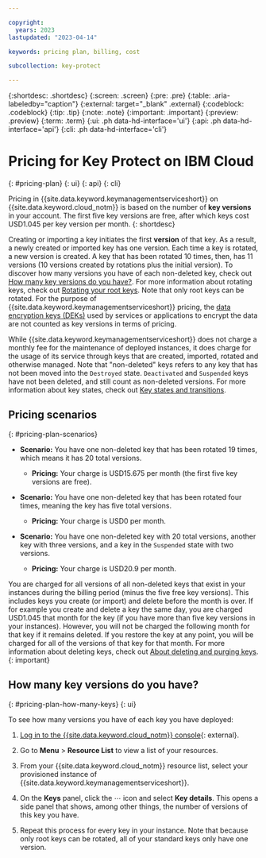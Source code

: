 ```yaml
---

copyright:
  years: 2023
lastupdated: "2023-04-14"

keywords: pricing plan, billing, cost

subcollection: key-protect

---
```


{:shortdesc: .shortdesc}
{:screen: .screen}
{:pre: .pre}
{:table: .aria-labeledby="caption"}
{:external: target="_blank" .external}
{:codeblock: .codeblock}
{:tip: .tip}
{:note: .note}
{:important: .important}
{:preview: .preview}
{:term: .term}
{:ui: .ph data-hd-interface='ui'}
{:api: .ph data-hd-interface='api'}
{:cli: .ph data-hd-interface='cli'}

# Pricing for Key Protect on IBM Cloud
{: #pricing-plan}
{: ui}
{: api}
{: cli}

Pricing in {{site.data.keyword.keymanagementserviceshort}} on {{site.data.keyword.cloud_notm}} is based on the number of **key versions** in your account. The first five key versions are free, after which keys cost USD1.045 per key version per month.
{: shortdesc}

Creating or importing a key initiates the first **version** of that key. As a result, a newly created or imported key has one version. Each time a key is rotated, a new version is created. A key that has been rotated 10 times, then, has 11 versions (10 versions created by rotations plus the initial version). To discover how many versions you have of each non-deleted key, check out [How many key versions do you have?](#pricing-plan-how-many-keys). For more information about rotating keys, check out [Rotating your root keys](/docs/key-protect?topic=key-protect-key-rotation). Note that only root keys can be rotated. For the purpose of {{site.data.keyword.keymanagementserviceshort}} pricing, the [data encryption keys (DEKs)](/docs/key-protect?topic=key-protect-envelope-encryption) used by services or applications to encrypt the data are not counted as key versions in terms of pricing.

While {{site.data.keyword.keymanagementserviceshort}} does not charge a monthly fee for the maintenance of deployed instances, it does charge for the usage of its service through keys that are created, imported, rotated and otherwise managed. Note that "non-deleted" keys refers to any key that has not been moved into the `Destroyed` state. `Deactivated` and `Suspended` keys have not been deleted, and still count as non-deleted versions. For more information about key states, check out [Key states and transitions](/docs/key-protect?topic=key-protect-key-states#key-transitions).

## Pricing scenarios
{: #pricing-plan-scenarios}

* **Scenario:** You have one non-deleted key that has been rotated 19 times, which means it has 20 total versions.
  - **Pricing:** Your charge is USD15.675 per month (the first five key versions are free).

* **Scenario:** You have one non-deleted key that has been rotated four times, meaning the key has five total versions.
  - **Pricing:** Your charge is USD0 per month.

* **Scenario:** You have one non-deleted key with 20 total versions, another key with three versions, and a key in the `Suspended` state with two versions.
  - **Pricing:** Your charge is USD20.9 per month.

You are charged for all versions of all non-deleted keys that exist in your instances during the billing period (minus the five free key versions). This includes keys you create (or import) and delete before the month is over. If for example you create and delete a key the same day, you are charged USD1.045 that month for the key (if you have more than five key versions in your instances). However, you will not be charged the following month for that key if it remains deleted. If you restore the key at any point, you will be charged for all of the versions of that key for that month. For more information about deleting keys, check out [About deleting and purging keys](/docs/key-protect?topic=key-protect-delete-purge-keys).
{: important}

## How many key versions do you have?
{: #pricing-plan-how-many-keys}
{: ui}

To see how many versions you have of each key you have deployed:

1. [Log in to the {{site.data.keyword.cloud_notm}} console](/login/){: external}.

2. Go to **Menu** &gt; **Resource List** to view a list of your resources.

3. From your {{site.data.keyword.cloud_notm}} resource list, select your provisioned instance of {{site.data.keyword.keymanagementserviceshort}}.

4. On the **Keys** panel, click the ⋯ icon and select **Key details**. This opens a side panel that shows, among other things, the number of versions of this key you have.

5. Repeat this process for every key in your instance. Note that because only root keys can be rotated, all of your standard keys only have one version.
